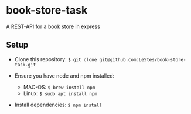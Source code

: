 # book-store-task
A REST-API for a book store in express

## Setup
- Clone this repository:
``` $ git clone git@github.com:Le5tes/book-store-task.git ```
- Ensure you have node and npm installed:
    - MAC-OS: 
``` $ brew install npm ```
    - Linux: 
``` $ sudo apt install npm ```

- Install dependencies: 
``` $ npm install ```
